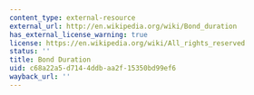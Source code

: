 ```yaml
---
content_type: external-resource
external_url: http://en.wikipedia.org/wiki/Bond_duration
has_external_license_warning: true
license: https://en.wikipedia.org/wiki/All_rights_reserved
status: ''
title: Bond Duration
uid: c68a22a5-d714-4ddb-aa2f-15350bd99ef6
wayback_url: ''
---
```

